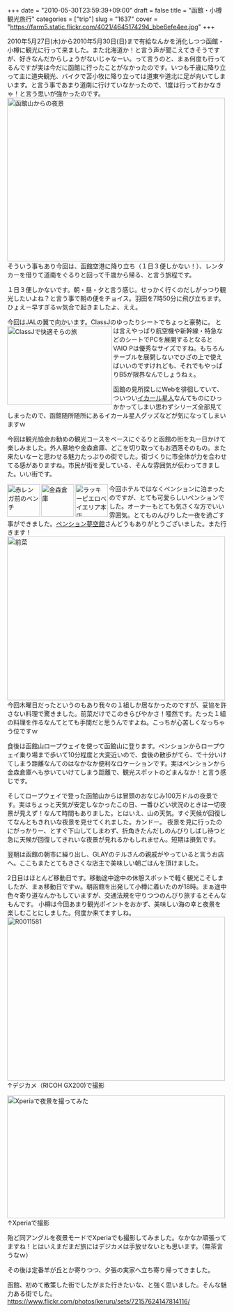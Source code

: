 +++
date = "2010-05-30T23:59:39+09:00"
draft = false
title = "函館・小樽観光旅行"
categories = ["trip"]
slug = "1637"
cover = "https://farm5.static.flickr.com/4021/4645174294_bbe6efe4ee.jpg"
+++

2010年5月27日(木)から2010年5月30日(日)まで有給なんかを消化しつつ函館・小樽に観光に行って来ました。また北海道か！と言う声が聞こえてきそうですが、好きなんだからしょうがないじゃなーい。って言うのと、まぁ何度も行ってるんですが実は今だに函館に行ったことがなかったのです。いつも千歳に降り立って主に道央観光、バイクで苫小牧に降り立っては道東や道北に足が向いてしまいます。と言う事であまり道南に行けていなかったので、1度は行っておかなきゃ！と言う思いが強かったのです。
<a title="函館山からの夜景 by けるる, on Flickr" href="https://www.flickr.com/photos/keruru/4645174294/"><img src="https://farm5.static.flickr.com/4021/4645174294_bbe6efe4ee.jpg" alt="函館山からの夜景" width="500" height="375" /></a>
そういう事もあり今回は、函館空港に降り立ち（１日３便しかない！）、レンタカーを借りて道南をぐるりと回って千歳から帰る、と言う旅程です。

１日３便しかないです。朝・昼・夕と言う感じ。せっかく行くのだしがっつり観光したいよね？と言う事で朝の便をチョイス。羽田を7時50分に飛び立ちます。ひょえー早すぎるｗ気合で起きましたよ、ええ。
<!--more-->
今回はJALの翼で向かいます。ClassJのゆったりシートでちょっと豪勢に。
<a title="ClassJで快適そらの旅 by けるる, on Flickr" href="https://www.flickr.com/photos/keruru/4645089726/"><img src="https://farm5.static.flickr.com/4051/4645089726_f7edceae25_m.jpg" alt="ClassJで快適そらの旅" width="240" height="180" align="left" /></a>
とは言えやっぱり航空機や新幹線・特急などのシートでPCを展開するとなるとVAIO Pは優秀なサイズですね。もちろんテーブルを展開しないでひざの上で使えばいいのですけれども、それでもやっぱりB5が限界なんでしょうねぇ。

函館の見所探しにWebを徘徊していて、ついつい<a href="http://www.ika-r.com/">イカール星人</a>なんてものにひっかかってしまい思わずシリーズ全部見てしまったので、函館随所随所にあるイカール星人グッズなどが気になってしまいますｗ

今回は観光協会お勧めの観光コースをベースにぐるりと函館の街を丸一日かけて楽しみました。外人墓地や金森倉庫、どこを切り取ってもお洒落そのもの。また来たいなーと思わせる魅力たっぷりの街でした。街づくりに市全体が力を合わせてる感がありますね。市民が街を愛している、そんな雰囲気が伝わってきました。いい街です。

<a title="赤レンガ前のベンチ by けるる, on Flickr" href="https://www.flickr.com/photos/keruru/4644486867/"><img src="https://farm5.static.flickr.com/4038/4644486867_0558fdd43e_s.jpg" alt="赤レンガ前のベンチ" width="75" height="75" align="left" /></a><a title="金森倉庫 by けるる, on Flickr" href="https://www.flickr.com/photos/keruru/4645100372/"><img src="https://farm4.static.flickr.com/3344/4645100372_9c8f0ed053_s.jpg" alt="金森倉庫" width="75" height="75" align="left" /></a><a title="ラッキーピエロベイエリア本店 by けるる, on Flickr" href="https://www.flickr.com/photos/keruru/4645093550/"><img src="https://farm4.static.flickr.com/3356/4645093550_a399677e46_s.jpg" alt="ラッキーピエロベイエリア本店" width="75" height="75" align="left" /></a>今回ホテルではなくペンションに泊まったのですが、とても可愛らしいペンションでした。オーナーもとても気さくな方でいい雰囲気。とてものんびりした一夜を過ごす事ができました。<a href="http://ww6.et.tiki.ne.jp/~yumekukan/">ペンション夢空館</a>さんどうもありがとうございました。また行きます！
<a title="前菜 by けるる, on Flickr" href="https://www.flickr.com/photos/keruru/4645150548/"><img src="https://farm5.static.flickr.com/4071/4645150548_7ae4b8d745.jpg" alt="前菜" width="500" height="375" /></a>
今回木曜日だったというのもあり我々の１組しか居なかったのですが、妥協を許さない料理で驚きました。前菜だけでこのきらびやかさ！唖然です。たった１組の料理を作るなんてとても手間だと思うんですよね。こっちが心苦しくなっちゃう位ですｗ

食後は函館山ロープウェイを使って函館山に登ります。ペンションからロープウェイ乗り場まで歩いて10分程度と大変近いので、食後の散歩がてら、で十分いけてしまう距離なんてのはなかなか便利なロケーションです。実はペンションから金森倉庫へも歩いていけてしまう距離で、観光スポットのどまんなか！と言う感じです。

そしてロープウェイで登った函館山からは冒頭のおなじみ100万ドルの夜景です。実はちょっと天気が安定しなかったこの日、一番ひどい状況のときは一切夜景が見えず！なんて時間もありました。とはいえ、山の天気。すぐ天候が回復してなんともきれいな夜景を見せてくれました。カンドー。
夜景を見に行ったのにがっかりー、とすぐ下山してしまわず、折角きたんだしのんびりしばし待つと急に天候が回復してきれいな夜景が見れるかもしれません。短期は損気です。

翌朝は函館の朝市に繰り出し、GLAYのテルさんの親戚がやっていると言うお店へ。ここもまたとてもきさくな店主で美味しい朝ごはんを頂けました。

2日目はほとんど移動日です。移動途中途中の休憩スポットで軽く観光こそしましたが、まぁ移動日ですｗ。朝函館を出発して小樽に着いたのが18時。まぁ途中色々寄り道なんかもしていますが、交通法規を守りつつのんびり旅するとそんなもんです。
小樽は今回あまり観光ポイントをおかず、美味しい海の幸と夜景を楽しむことにしました。何度か来てますしね。
<a href="https://www.flickr.com/photos/keruru/4662864594/" title="R0011581 by けるる, on Flickr"><img src="https://farm5.static.flickr.com/4072/4662864594_4ffcf16152.jpg" width="500" height="375" alt="R0011581" /></a>
↑デジカメ（RICOH GX200)で撮影

<a href="https://www.flickr.com/photos/keruru/4655549118/" title="Xperiaで夜景を撮ってみた by けるる, on Flickr"><img src="https://farm5.static.flickr.com/4025/4655549118_6b18d79c4b.jpg" width="500" height="281" alt="Xperiaで夜景を撮ってみた" /></a>
↑Xperiaで撮影

殆ど同アングルを夜景モードでXperiaでも撮影してみました。なかなか頑張ってますね！とはいえまだまだ旅にはデジカメは手放せないとも思います。（無茶言うなｗ）

その後は定番羊が丘とか寄りつつ、夕張の実家へ立ち寄り帰ってきました。

函館、初めて散策した街でしたがまた行きたいな、と強く思いました。そんな魅力ある街でした。
<a href="https://www.flickr.com/photos/keruru/sets/72157624147814116/">https://www.flickr.com/photos/keruru/sets/72157624147814116/</a>

